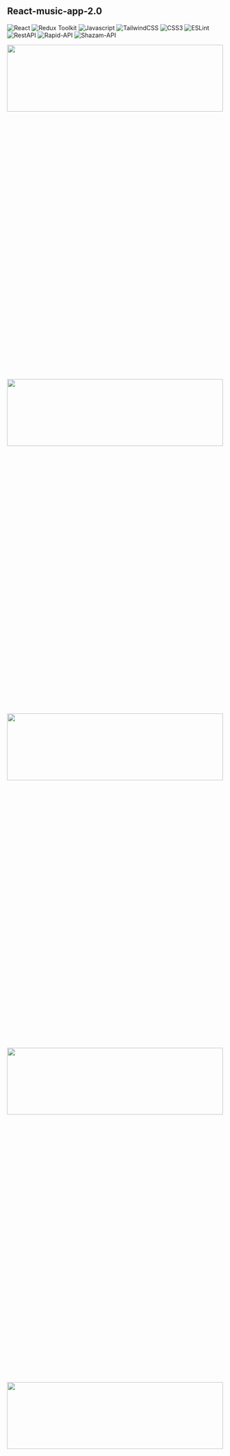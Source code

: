 ## React-music-app-2.0

![React](https://img.shields.io/badge/react-%2320232a.svg?style=for-the-badge&logo=react&logoColor=%2361DAFB)
![Redux Toolkit](https://img.shields.io/badge/redux-toolkit%23593d88.svg?style=for-the-badge&logo=reduxtoolkit&logoColor=white)
![Javascript](https://img.shields.io/badge/javascript-%23323330.svg?style=for-the-badge&logo=react&logoColor=%23F7DF1E)
![TailwindCSS](https://img.shields.io/badge/tailwindcss-%2338B2AC.svg?style=for-the-badge&logo=tailwind-css&logoColor=white)
![CSS3](https://img.shields.io/badge/css3-%231572B6.svg?style=for-the-badge&logo=css3&logoColor=white)
![ESLint](https://img.shields.io/badge/ESLint-4B3263?style=for-the-badge&logo=eslint&logoColor=white)
![RestAPI](https://img.shields.io/badge/RestAPI-005571?style=for-the-badge&logo=restapi)
![Rapid-API](https://img.shields.io/badge/Rapid--Api-000000?style=for-the-badge&logo=react)
![Shazam-API](https://img.shields.io/badge/Shazam--API-005571?style=for-the-badge&logo=shazamapi)

<div align="center"><img src="https://github.com/juliaDooby/React-music-app-2.0/blob/master/lyriks_1.JPG" width="100%" height="20%"></img></div>
<div align="center"><img src="https://github.com/juliaDooby/React-music-app-2.0/blob/master/lyriks_2.JPG" width="100%" height="20%"></img></div>
<div align="center"><img src="https://github.com/juliaDooby/React-music-app-2.0/blob/master/lyriks_3.JPG" width="100%" height="20%"></img></div>
<div align="center"><img src="https://github.com/juliaDooby/React-music-app-2.0/blob/master/lyriks_4.JPG" width="100%" height="20%"></img></div>
<div align="center"><img src="https://github.com/juliaDooby/React-music-app-2.0/blob/master/lyriks_5.JPG" width="100%" height="20%"></img></div>
<div align="center"><img src="https://github.com/juliaDooby/React-music-app-2.0/blob/master/lyriks_6.JPG" width="100%" height="20%"></img></div>
<div align="center"><img src="https://github.com/juliaDooby/React-music-app-2.0/blob/master/lyriks_7.JPG" width="100%" height="20%"></img></div>
<div align="center"><img src="https://github.com/juliaDooby/React-music-app-2.0/blob/master/lyriks_8.JPG" width="100%" height="20%"></img></div>
<div align="center"><img src="https://github.com/juliaDooby/React-music-app-2.0/blob/master/lyriks_9.JPG" width="100%" height="20%"></img></div>
<div align="center"><img src="https://github.com/juliaDooby/React-music-app-2.0/blob/master/lyriks_10.JPG" width="100%" height="20%"></img></div>
<div align="center"><img src="https://github.com/juliaDooby/React-music-app-2.0/blob/master/lyriks_11.JPG" width="40%" height="20%"></img></div>
<div align="center"><img src="https://github.com/juliaDooby/React-music-app-2.0/blob/master/lyriks_12.JPG" width="40%" height="20%"></img></div>

#### ➤ Unfortunately, the free Shazam Core Api was made paid and the link-demo to the visual interface is not available today (I'll try to find a similar replacement) 

---

### Master modern web development by building an improved version of Spotify Music-app-2.0 with: 
---
- a modern homepage, 
- fully-fledged music player, 
- search, 
- lyrics, 
- song exploration features, 
- search, 
- popular music around you, 
- worldwide top charts, 
- and much more
  
---
### Features:
##### Here's features included in this project

---
 - Discover Section
 - Rapid API Music Fetching
- Loader Component
- Error Component
- Song Card Component
- Play/Pause Functionality
- Sidebar
- Top Play Section
- Top Chart Card 
- Top Artist - Swiper Component
- Song Details Page
- Artist Details Page
- Around You, Top Charts & Artists
- Search
- Deployment

---
What - i-ve done and used : 
---
- React functional components and their reusability
- React file and folder structure
- Redux Toolkit to manage the state of application
- mastery using Tailwind and make the app responsive on all devices
- to fetch data from unlimited sources using RapidAPI.
---

### Technologies Used:

---

1. React.js
2. Redux Toolkit
3. RapidAPI - Shazam
4. CSS
5. Tailwind
 
---
### How to start?

---

```javascript
// first install all necessary dependencies

npm i

// next run

npm run dev

```
